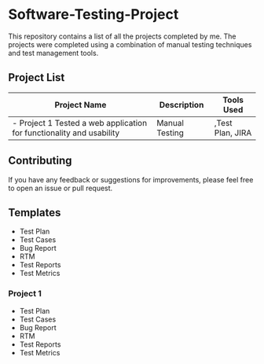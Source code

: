 # Software-Testing-Project

This repository contains a list of all the projects completed by me. The projects were completed using a combination of manual testing techniques and test management tools.

## Project List

| Project Name | Description | Tools Used |
|--------------|-------------|------------|
|- Project 1	Tested a web application for functionality and usability|Manual Testing|,Test Plan,	JIRA|

## Contributing

If you have any feedback or suggestions for improvements, please feel free to open an issue or pull request.



## Templates
- Test Plan
- Test Cases
- Bug Report
- RTM
- Test Reports
- Test Metrics


### Project 1
- Test Plan
- Test Cases
- Bug Report
- RTM
- Test Reports
- Test Metrics
